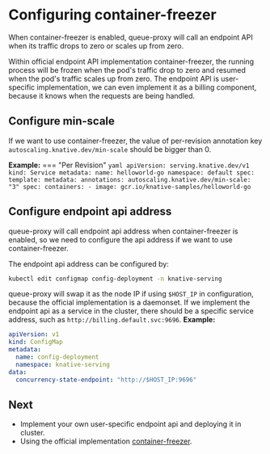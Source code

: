 # Configuring container-freezer

When container-freezer is enabled, queue-proxy will call an endpoint API when its traffic drops to zero or scales up from zero.

Within official endpoint API implementation container-freezer, the running process will be frozen when the pod's traffic drop to zero and resumed when the pod's traffic scales up from zero. The endpoint API is user-specific implementation, we can even implement it as a billing component, because it knows when the requests are being handled.

## Configure min-scale

If we want to use container-freezer, the value of per-revision annotation key `autoscaling.knative.dev/min-scale` should be bigger than 0.

**Example:**
=== "Per Revision"
    ```yaml
    apiVersion: serving.knative.dev/v1
    kind: Service
    metadata:
      name: helloworld-go
      namespace: default
    spec:
      template:
        metadata:
          annotations:
            autoscaling.knative.dev/min-scale: "3"
        spec:
          containers:
            - image: gcr.io/knative-samples/helloworld-go
    ```


## Configure endpoint api address

queue-proxy will call endpoint api address when container-freezer is enabled, so we need to configure the api address if we want to use container-freezer.

The endpoint api address can be configured by:
```bash
kubectl edit configmap config-deployment -n knative-serving
```

queue-proxy will swap it as the node IP if using `$HOST_IP` in configuration, because the official implementation is a daemonset. If we implement the endpoint api as a service in the cluster, there should be a specific service address, such as `http://billing.default.svc:9696`.
**Example:**
```yaml
apiVersion: v1
kind: ConfigMap
metadata:
  name: config-deployment
  namespace: knative-serving
data:
  concurrency-state-endpoint: "http://$HOST_IP:9696"
```

## Next
* Implement your own user-specific endpoint api and deploying it in cluster.
* Using the official implementation [container-freezer](https://github.com/knative-sandbox/container-freezer).
